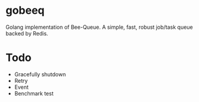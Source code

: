 # gobeeq
Golang implementation of Bee-Queue. A simple, fast, robust job/task queue backed by Redis.

# Todo
- Gracefully shutdown
- Retry
- Event
- Benchmark test